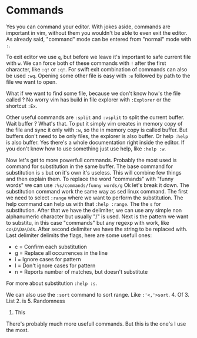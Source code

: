 # Commands

Yes you can command your editor.
With jokes aside, commands are important in vim, without them you wouldn't be able to even exit the editor.
As already said, "command" mode can be entered from "normal" mode with `:`.

To exit editor we use `q`, but before we leave it's important to safe current file with `w`. 
We can force both of these commands with `!` after the first character, like `:q!` or `:q!`.
For swift exit combination of commands can also be used `:wq`.
Opening some other file is easy with `:e` followed by path to the file we want to open.

What if we want to find some file, because we don't know how's the file called ?
No worry vim has build in file explorer with `:Explorer` or the shortcut `:Ex`.

Other useful commands are `:split` and `:vsplit` to split the current buffer.
Wait buffer ? What's that.
To put it simply vim creates in memory copy of the file and sync it only with `:w`, so the in memory copy is called buffer.
But buffers don't need to be only files, the explorer is also buffer. Or help `:help` is also buffer.
Yes there's a whole documentation right inside the editor. If you don't know how to use something just use help, like `:help :w`.

Now let's get to more powerfull commands. Probably the most used is command for substitution in the same buffer.
The base command for substitution is `s` but on it's own it's useless.
This will combine few things and then explain them. To replace the word "commands" with "funny words" we can use
`:%s/commands/funny words/g`
Ok let's break it down. The substitution command work the same way as sed linux command.
The first we need to select `:range` where we want to perform the substitution. The help command can help us 
with that `:help :range`.
The the `s` for substitution. After that we have the delimiter, we can use any simple non alphanumeric character but usually "/" is used.
Next is the pattern we want to substitu, in this case "commands" but any regexp with work, like `co\D\Da\Dds`. 
After second delimiter we have the string to be replaced with. Last delimiter delimits the flags, here are some usefull ones:
- c = Confirm each substitution
- g = Replace all occurrences in the line
- i = Ignore cases for pattern
- I = Don't ignore cases for pattern
- n = Reports number of matches, but doesn't substitute

For more about substitution `:help :s`.

We can also use the `:sort` command to sort range. Like `:'<,'>sort`.
4. Of
3. List
2. is
5. Randomness
1. This

There's probably much more usefull commands. But this is the one's I use the most.
